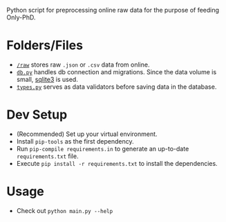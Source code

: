Python script for preprocessing online raw data for the purpose of feeding Only-PhD.

# Folders/Files

- [`/raw`](/raw) stores raw `.json` or `.csv` data from online.
- [`db.py`](db.py) handles db connection and migrations. Since the data volume is small, [sqlite3](https://docs.python.org/3/library/sqlite3.html) is used.
- [`types.py`](types.py) serves as data validators before saving data in the database.

# Dev Setup

- (Recommended) Set up your virtual environment.
- Install `pip-tools` as the first dependency.
- Run `pip-compile requirements.in` to generate an up-to-date `requirements.txt` file.
- Execute `pip install -r requirements.txt` to install the dependencies.

# Usage

- Check out `python main.py --help`
